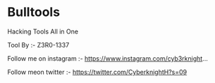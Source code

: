 # Bulltools
Hacking Tools All in One

Tool By :- Z3R0-1337


Follow me on instagram :- https://www.instagram.com/cyb3rknight...

Follow meon twitter :- https://twitter.com/CyberknightH?s=09
